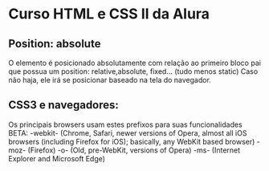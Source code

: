 # Curso HTML e CSS II da Alura

## Position: absolute

O elemento é posicionado absolutamente com relação ao primeiro bloco pai que possua um position: relative,absolute, fixed... 
(tudo menos static)
Caso não haja, ele irá se posicionar baseado na tela do navegador.

## CSS3 e navegadores:

Os principais browsers usam estes prefixos para suas funcionalidades BETA:
-webkit- (Chrome, Safari, newer versions of Opera, almost all iOS browsers (including Firefox for iOS); 
basically, any WebKit based browser)
-moz- (Firefox)
-o- (Old, pre-WebKit, versions of Opera)
-ms- (Internet Explorer and Microsoft Edge)


